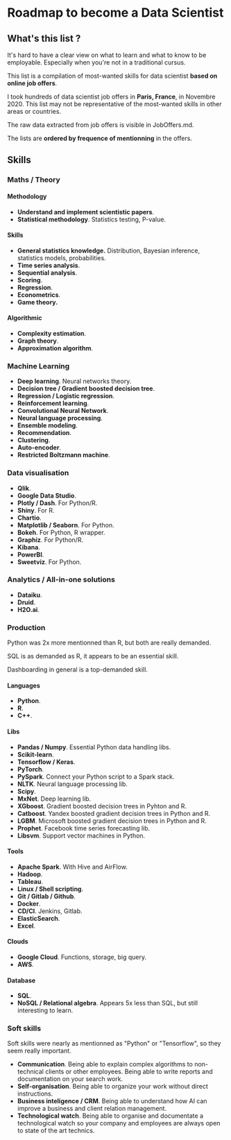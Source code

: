 # Roadmap to become a Data Scientist

## What's this list ?

It's hard to have a clear view on what to learn and what to know to be employable. Especially when you're not in a traditional cursus.

This list is a compilation of most-wanted skills for data scientist **based on online job offers**.

I took hundreds of data scientist job offers in **Paris, France**, in Novembre 2020. This list may not be representative of the most-wanted skills in other areas or countries.

The raw data extracted from job offers is visible in JobOffers.md.

The lists are **ordered by frequence of mentionning** in the offers.

## Skills

### Maths / Theory

#### Methodology

- **Understand and implement scientistic papers**.
- **Statistical methodology**. Statistics testing, P-value.

#### Skills

- **General statistics knowledge.** Distribution, Bayesian inference, statistics models, probabilities.
- **Time series analysis**.
- **Sequential analysis**.
- **Scoring**.
- **Regression**.
- **Econometrics**.
- **Game theory.**

#### **Algorithmic**

- **Complexity estimation**.
- **Graph theory**.
- **Approximation algorithm**.

### Machine Learning

- **Deep learning**. Neural networks theory.
- **Decision tree / Gradient boosted decision tree**.
- **Regression / Logistic regression**.
- **Reinforcement learning**.
- **Convolutional Neural Network**.
- **Neural language processing**.
- **Ensemble modeling**.
- **Recommendation**.
- **Clustering**.
- **Auto-encoder**.
- **Restricted Boltzmann machine**.

### Data visualisation

- **Qlik**.
- **Google Data Studio**.
- **Plotly / Dash**. For Python/R.
- **Shiny**. For R.
- **Chartio**.
- **Matplotlib / Seaborn**. For Python.
- **Bokeh**. For Python, R wrapper.
- **Graphiz**. For Python/R.
- **Kibana**.
- **PowerBI**.
- **Sweetviz**. For Python.

### Analytics / All-in-one solutions

- **Dataiku**.
- **Druid**.
- **H2O.ai**.

### Production

Python was 2x more mentionned than R, but both are really demanded.

SQL is as demanded as R, it appears to be an essential skill.

Dashboarding in general is a top-demanded skill.

#### Languages

- **Python**.
- **R**.
- **C++**.

#### Libs

- **Pandas / Numpy**. Essential Python data handling libs.
- **Scikit-learn**.
- **Tensorflow / Keras**.
- **PyTorch**.
- **PySpark**. Connect your Python script to a Spark stack.
- **NLTK**. Neural language processing lib.
- **Scipy**.
- **MxNet**. Deep learning lib.
- **XGboost**. Gradient boosted decision trees in Pyhton and R.
- **Catboost**. Yandex boosted gradient decision trees in Python and R.
- **LGBM**. Microsoft boosted gradient decision trees in Python and R.
- **Prophet**. Facebook time series forecasting lib.
- **Libsvm**. Support vector machines in Python.

#### Tools

- **Apache Spark**. With Hive and AirFlow.
- **Hadoop**.
- **Tableau**.
- **Linux / Shell scripting**.
- **Git / Gitlab / Github**.
- **Docker**.
- **CD/CI**. Jenkins, Gitlab.
- **ElasticSearch**.
- **Excel**.

#### Clouds

- **Google Cloud**. Functions, storage, big query.
- **AWS**.

#### Database

- **SQL**.
- **NoSQL / Relational algebra**. Appears 5x less than SQL, but still interesting to learn.

### Soft skills

Soft skills were nearly as mentionned as "Python" or "Tensorflow", so they seem really important.

- **Communication**. Being able to explain complex algorithms to non-technical clients or other employees. Being able to write reports and documentation on your search work.
- **Self-organisation**. Being able to organize your work without direct instructions.
- **Business inteligence / CRM**. Being able to understand how AI can improve a business and client relation management.
- **Technological watch**. Being able to organise and documentate a technological watch so your company and employees are always open to state of the art technics.